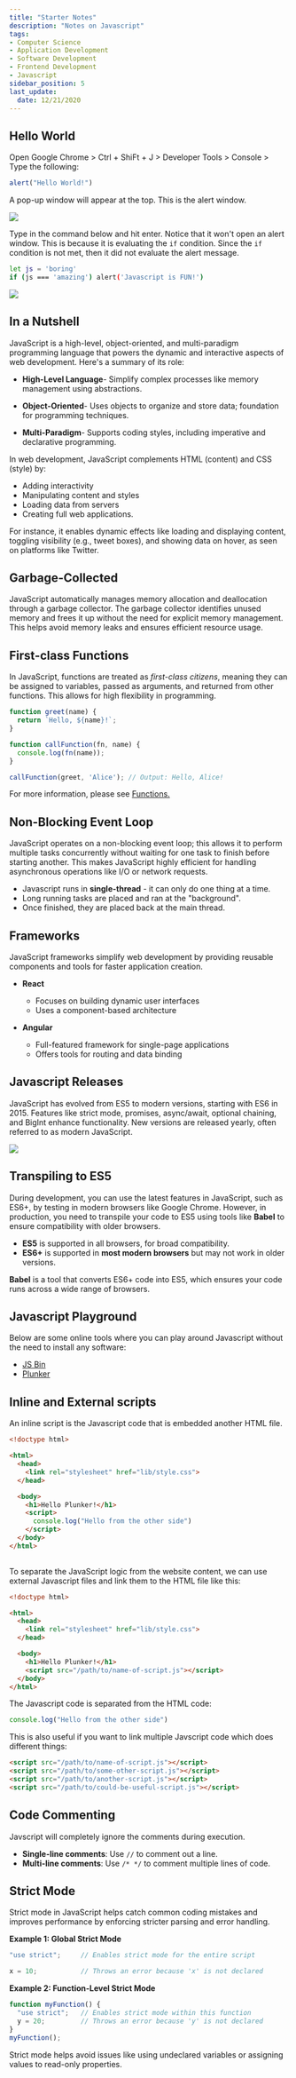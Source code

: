 ```yaml
---
title: "Starter Notes"
description: "Notes on Javascript"
tags: 
- Computer Science
- Application Development
- Software Development
- Frontend Development
- Javascript
sidebar_position: 5
last_update:
  date: 12/21/2020
---
```



## Hello World 

Open Google Chrome > Ctrl + ShiFt + J > Developer Tools > Console > Type the following:

```javascript
alert("Hello World!") 
```

A pop-up window will appear at the top. This is the alert window.

![](/img/docs/12072024-js-hello-world.png)

Type in the command below and hit enter. Notice that it won't open an alert window. This is because it is evaluating the `if` condition. Since the `if` condition is not met, then it did not evaluate the alert message.

```bash
let js = 'boring'
if (js === 'amazing') alert('Javascript is FUN!') 
```

![](/img/docs/12072024-js-IF-EXAMPLE.png)


## In a Nutshell
 
JavaScript is a high-level, object-oriented, and multi-paradigm programming language that powers the dynamic and interactive aspects of web development. Here's a summary of its role:

- **High-Level Language**- Simplify complex processes like memory management using abstractions.

- **Object-Oriented**- Uses objects to organize and store data; foundation for programming techniques.

- **Multi-Paradigm**- Supports coding styles, including imperative and declarative programming.

In web development, JavaScript complements HTML (content) and CSS (style) by:

- Adding interactivity
- Manipulating content and styles
- Loading data from servers
- Creating full web applications. 

For instance, it enables dynamic effects like loading and displaying content, toggling visibility (e.g., tweet boxes), and showing data on hover, as seen on platforms like Twitter.


## Garbage-Collected

JavaScript automatically manages memory allocation and deallocation through a garbage collector. The garbage collector identifies unused memory and frees it up without the need for explicit memory management. This helps avoid memory leaks and ensures efficient resource usage.

## First-class Functions  

In JavaScript, functions are treated as *first-class citizens*, meaning they can be assigned to variables, passed as arguments, and returned from other functions. This allows for high flexibility in programming.  

```javascript
function greet(name) {
  return `Hello, ${name}!`;
}

function callFunction(fn, name) {
  console.log(fn(name));
}

callFunction(greet, 'Alice'); // Output: Hello, Alice!
```

For more information, please see [Functions.](/docs/021-Software-Engineering/010-Javascript/002-Fundamentals/017-Functions.md)


## Non-Blocking Event Loop  

JavaScript operates on a non-blocking event loop; this allows it to perform multiple tasks concurrently without waiting for one task to finish before starting another. This makes JavaScript highly efficient for handling asynchronous operations like I/O or network requests.

- Javascript runs in **single-thread** - it can only do one thing at a time.
- Long running tasks are placed and ran at the "background".
- Once finished, they are placed back at the main thread.

## Frameworks  

JavaScript frameworks simplify web development by providing reusable components and tools for faster application creation.  

- **React**  
  - Focuses on building dynamic user interfaces  
  - Uses a component-based architecture  

- **Angular**  
  - Full-featured framework for single-page applications  
  - Offers tools for routing and data binding  


## Javascript Releases 

JavaScript has evolved from ES5 to modern versions, starting with ES6 in 2015. Features like strict mode, promises, async/await, optional chaining, and BigInt enhance functionality. New versions are released yearly, often referred to as modern JavaScript.

![](/img/docs/12072024-js-releases.png)


## Transpiling to ES5 

During development, you can use the latest features in JavaScript, such as ES6+, by testing in modern browsers like Google Chrome. However, in production, you need to transpile your code to ES5 using tools like **Babel** to ensure compatibility with older browsers.

- **ES5** is supported in all browsers, for broad compatibility.
- **ES6+** is supported in **most modern browsers** but may not work in older versions.

**Babel** is a tool that converts ES6+ code into ES5, which ensures your code runs across a wide range of browsers.

## Javascript Playground 

Below are some online tools where you can play around Javascript without the need to install any software:

- [JS Bin](https://jsbin.com/)
- [Plunker](https://plnkr.co/)

## Inline and External scripts

An inline script is the Javascript code that is embedded another HTML file. 

```html
<!doctype html>

<html>
  <head>
    <link rel="stylesheet" href="lib/style.css">
  </head>

  <body>
    <h1>Hello Plunker!</h1>
    <script>
      console.log("Hello from the other side")
    </script>
  </body>
</html>
 
```
To separate the JavaScript logic from the website content, we can use external Javascript files and link them to the HTML file like this:

```html
<!doctype html>

<html>
  <head>
    <link rel="stylesheet" href="lib/style.css">
  </head>

  <body>
    <h1>Hello Plunker!</h1>
    <script src="/path/to/name-of-script.js"></script>
  </body>
</html>
```

The Javascript code is separated from the HTML code:

```js title="name-of-script.js"
console.log("Hello from the other side")
```

This is also useful if you want to link multiple Javscript code which does different things:

```html
<script src="/path/to/name-of-script.js"></script> 
<script src="/path/to/some-other-script.js"></script> 
<script src="/path/to/another-script.js"></script> 
<script src="/path/to/could-be-useful-script.js"></script> 
```




## Code Commenting

Javscript will completely ignore the comments during execution.

  - **Single-line comments**: Use `//` to comment out a line.
  - **Multi-line comments**: Use `/* */` to comment multiple lines of code.


## Strict Mode

Strict mode in JavaScript helps catch common coding mistakes and improves performance by enforcing stricter parsing and error handling. 

**Example 1: Global Strict Mode**

```js
"use strict";     // Enables strict mode for the entire script

x = 10;           // Throws an error because 'x' is not declared
```

**Example 2: Function-Level Strict Mode**

```js
function myFunction() {
  "use strict";   // Enables strict mode within this function
  y = 20;         // Throws an error because 'y' is not declared
}
myFunction();
``` 

Strict mode helps avoid issues like using undeclared variables or assigning values to read-only properties.


